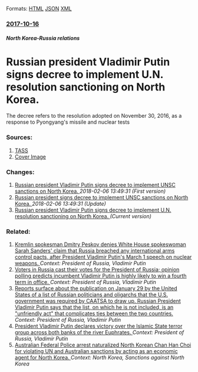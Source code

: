 
Formats: [HTML](/news/2017/10/16/russian-president-vladimir-putin-signs-decree-to-implement-u-n-resolution-sanctioning-on-north-korea.html)  [JSON](/news/2017/10/16/russian-president-vladimir-putin-signs-decree-to-implement-u-n-resolution-sanctioning-on-north-korea.json)  [XML](/news/2017/10/16/russian-president-vladimir-putin-signs-decree-to-implement-u-n-resolution-sanctioning-on-north-korea.xml)  

### [2017-10-16](/news/2017/10/16/index.md)

##### North Korea-Russia relations
# Russian president Vladimir Putin signs decree to implement U.N. resolution sanctioning on North Korea. 

The decree refers to the resolution adopted on November 30, 2016, as a response to Pyongyang&#039;s missile and nuclear tests


### Sources:

1. [TASS](http://tass.com/politics/970972)
1. [Cover Image](https://cdn1.tass.ru/width/1200_4ce85301/tass/m2/en/uploads/i/20171016/1179442.jpg)

### Changes:

1. [Russian president Vladimir Putin signs decree to implement UNSC sanctions on North Korea. ](/news/2017/10/16/russian-president-vladimir-putin-signs-decree-to-implement-unsc-sanctions-on-north-korea.md) _2018-02-06 13:49:31 (First version)_
2. [Russian president signs decree to implement UNSC sanctions on North Korea. ](/news/2017/10/16/russian-president-signs-decree-to-implement-unsc-sanctions-on-north-korea.md) _2018-02-06 13:49:31 (Update)_
2. [Russian president Vladimir Putin signs decree to implement U.N. resolution sanctioning on North Korea. ](/news/2017/10/16/russian-president-vladimir-putin-signs-decree-to-implement-u-n-resolution-sanctioning-on-north-korea.md) _(Current version)_

### Related:

1. [Kremlin spokesman Dmitry Peskov denies White House spokeswoman Sarah Sanders' claim that Russia breached any international arms control pacts, after President Vladimir Putin's March 1 speech on nuclear weapons. ](/news/2018/03/2/kremlin-spokesman-dmitry-peskov-denies-white-house-spokeswoman-sarah-sanders-claim-that-russia-breached-any-international-arms-control-pact.md) _Context: President of Russia, Vladimir Putin_
2. [Voters in Russia cast their votes for the President of Russia; opinion polling predicts incumbent Vladimir Putin is highly likely to win a fourth term in office. ](/news/2018/03/18/voters-in-russia-cast-their-votes-for-the-president-of-russia-opinion-polling-predicts-incumbent-vladimir-putin-is-highly-likely-to-win-a-f.md) _Context: President of Russia, Vladimir Putin_
3. [Reports surface about the publication on January 29 by the United States of a list of Russian politicians and oligarchs that the U.S. government was required by CAATSA to draw up. Russian President Vladimir Putin says that the list, on which he is not included, is an "unfriendly act" that complicates ties between the two countries. ](/news/2018/01/30/reports-surface-about-the-publication-on-january-29-by-the-united-states-of-a-list-of-russian-politicians-and-oligarchs-that-the-u-s-govern.md) _Context: President of Russia, Vladimir Putin_
4. [President Vladimir Putin declares victory over the Islamic State terror group across both banks of the river Euphrates. ](/news/2017/12/6/president-vladimir-putin-declares-victory-over-the-islamic-state-terror-group-across-both-banks-of-the-river-euphrates.md) _Context: President of Russia, Vladimir Putin_
5. [Australian Federal Police arrest naturalized North Korean Chan Han Choi for violating UN and Australian sanctions by acting as an economic agent for North Korea. ](/news/2017/12/17/australian-federal-police-arrest-naturalized-north-korean-chan-han-choi-for-violating-un-and-australian-sanctions-by-acting-as-an-economic-a.md) _Context: North Korea, Sanctions against North Korea_

